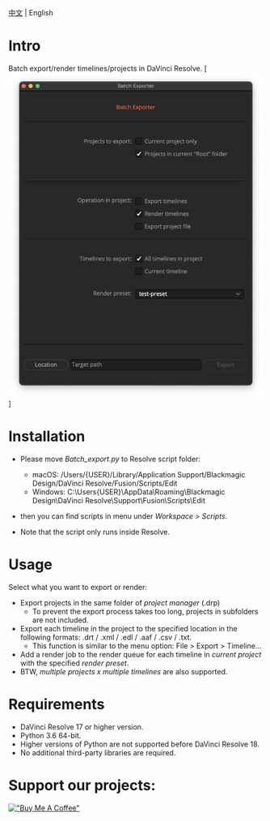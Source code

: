[中文](README.md) | English

# Intro
Batch export/render timelines/projects in DaVinci Resolve.
[!["Screenshot"](Batch_Exporter_Screenshot.png)]

# Installation

- Please move *Batch_export.py* to Resolve script folder:
  - macOS: /Users/{USER}/Library/Application Support/Blackmagic Design/DaVinci Resolve/Fusion/Scripts/Edit
  - Windows: C:\Users\{USER}\AppData\Roaming\Blackmagic Design\DaVinci Resolve\Support\Fusion\Scripts\Edit

- then you can find scripts in menu under *Workspace* > *Scripts*.
- Note that the script only runs inside Resolve.

# Usage

Select what you want to export or render:

- Export projects in the same folder of *project manager* (.drp)
  - To prevent the export process takes too long, projects in subfolders are not included.
- Export each timeline in the project to the specified location in the following formats: .drt / .xml / .edl / .aaf / .csv / .txt.
  - This function is similar to the menu option: File > Export > Timeline...
- Add a render job to the render queue for each timeline in *current project* with the specified *render preset*.
- BTW, *multiple projects x multiple timelines* are also supported.

# Requirements

- DaVinci Resolve 17 or higher version.
- Python 3.6 64-bit.
- Higher versions of Python are not supported before DaVinci Resolve 18.
- No additional third-party libraries are required.

# Support our projects:

[!["Buy Me A Coffee"](https://www.buymeacoffee.com/assets/img/custom_images/orange_img.png)](https://www.buymeacoffee.com/zhanglaichi)
